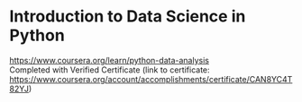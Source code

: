 # Introduction to Data Science in Python
https://www.coursera.org/learn/python-data-analysis
<br/>
Completed with Verified Certificate (link to certificate: https://www.coursera.org/account/accomplishments/certificate/CAN8YC4T82YJ)
